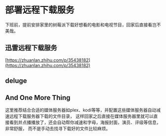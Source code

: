 # 部署远程下载服务
下班前，提前安排家里的树莓派下载好想看的电影和电视节目，回家后直接看岂不美哉。

## 迅雷远程下载服务

[https://zhuanlan.zhihu.com/p/35438182](https://zhuanlan.zhihu.com/p/35438182)

## deluge

## And One More Thing
这里推荐结合合适的媒体服务器如plex、kodi等等，并配置这些媒体服务器自动减速远程下载服务器下载的文件目录，
这样回家之后直接在媒体服务器里就可以直接看到并点播播放了，还会自动帮你减速和字母，海报封面，演员、评级等信息，非常舒服，
而不是手动去找寻下载好的文件比较麻烦。
